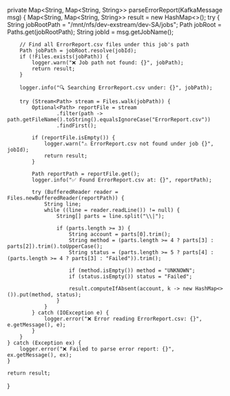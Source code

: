 private Map<String, Map<String, String>> parseErrorReport(KafkaMessage msg) {
    Map<String, Map<String, String>> result = new HashMap<>();
    try {
        String jobRootPath = "/mnt/nfs/dev-exstream/dev-SA/jobs";
        Path jobRoot = Paths.get(jobRootPath);
        String jobId = msg.getJobName();

        // Find all ErrorReport.csv files under this job's path
        Path jobPath = jobRoot.resolve(jobId);
        if (!Files.exists(jobPath)) {
            logger.warn("❌ Job path not found: {}", jobPath);
            return result;
        }

        logger.info("🔍 Searching ErrorReport.csv under: {}", jobPath);

        try (Stream<Path> stream = Files.walk(jobPath)) {
            Optional<Path> reportFile = stream
                    .filter(path -> path.getFileName().toString().equalsIgnoreCase("ErrorReport.csv"))
                    .findFirst();

            if (reportFile.isEmpty()) {
                logger.warn("⚠️ ErrorReport.csv not found under job {}", jobId);
                return result;
            }

            Path reportPath = reportFile.get();
            logger.info("✅ Found ErrorReport.csv at: {}", reportPath);

            try (BufferedReader reader = Files.newBufferedReader(reportPath)) {
                String line;
                while ((line = reader.readLine()) != null) {
                    String[] parts = line.split("\\|");

                    if (parts.length >= 3) {
                        String account = parts[0].trim();
                        String method = (parts.length >= 4 ? parts[3] : parts[2]).trim().toUpperCase();
                        String status = (parts.length >= 5 ? parts[4] : (parts.length >= 4 ? parts[3] : "Failed")).trim();

                        if (method.isEmpty()) method = "UNKNOWN";
                        if (status.isEmpty()) status = "Failed";

                        result.computeIfAbsent(account, k -> new HashMap<>()).put(method, status);
                    }
                }
            } catch (IOException e) {
                logger.error("❌ Error reading ErrorReport.csv: {}", e.getMessage(), e);
            }
        }
    } catch (Exception ex) {
        logger.error("❌ Failed to parse error report: {}", ex.getMessage(), ex);
    }

    return result;
}
